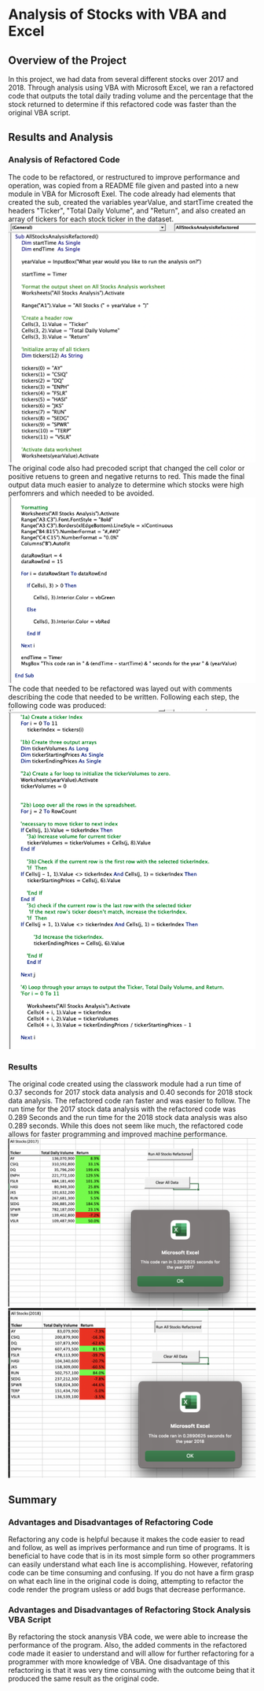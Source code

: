 # Analysis of Stocks with VBA and Excel

## Overview of the Project
  In this project, we had data from several different stocks over 2017 and 2018.  Through analysis using VBA with Microsoft Excel, we ran a refactored code that outputs the total daily trading volume and the percentage that the stock returned to determine if this refactored code was faster than the original VBA script.
  
## Results and Analysis
### Analysis of Refactored Code
  The code to be refactored, or restructured to improve performance and operation, was copied from a README file given and pasted into a new module in VBA for Microsoft Exel.  The code already had elements that created the sub, created the variables yearValue, and startTime created the headers "Ticker", "Total Daily Volume", and "Return", and also created an array of tickers for each stock ticker in the dataset.![This is an image](https://github.com/JDBrowder523/stock-analysis/blob/main/Original_code_stocks_ananysis.png)
  The original code also had precoded script that changed the cell color or positive retuens to green and negative returns to red.  This made the final output data much easier to analyze to determine which stocks were high perfomrers and which needed to be avoided.![This is an image](https://github.com/JDBrowder523/stock-analysis/blob/main/formatting_code_stock_analysis.png)
  The code that needed to be refactored was layed out with comments describing the code that needed to be written.  Following each step, the following code was produced: ![This is an image](https://github.com/JDBrowder523/stock-analysis/blob/main/refactored_code_stocks_analysis.png)
  
  ### Results
   The original code created using the classwork module had a run time of 0.37 seconds for 2017 stock data analysis and 0.40 seconds for 2018 stock data analysis. The refactored code ran faster and was easier to follow.  The run time for the 2017 stock data analysis with the refactored code was 0.289 Seconds and the run time for the 2018 stock data analysis was also 0.289 seconds.  While this does not seem like much, the refactored code allows for faster programming and improved machine performance. ![This is an image](https://github.com/JDBrowder523/stock-analysis/blob/main/VBA_Challenge_2017.png) ![This is an image](https://github.com/JDBrowder523/stock-analysis/blob/main/VBA_Challenge_2018.png)
    
## Summary
### Advantages and Disadvantages of Refactoring Code
  Refactoring any code is helpful because it makes the code easier to read and follow, as well as imprives performance and run time of programs.  It is beneficial to have code that is in its most simple form so other programmers can easily understand what each line is accomplishing. 
  However, refatoring code can be time consuming and confusing.  If you do not have a firm grasp on what each line in the original code is doing, attempting to refactor the code render the program usless or add bugs that decrease performance.
### Advantages and Disadvantages of Refactoring Stock Analysis VBA Script
  By refactoring the stock ananysis VBA code, we were able to increase the performance of the program. Also, the added comments in the refactored code made it easier to understand and will allow for further refactoring for a programmer with more knowledge of VBA. One disadvantage of this refactoring is that it was very time consuming with the outcome being that it produced the same result as the original code.
  
